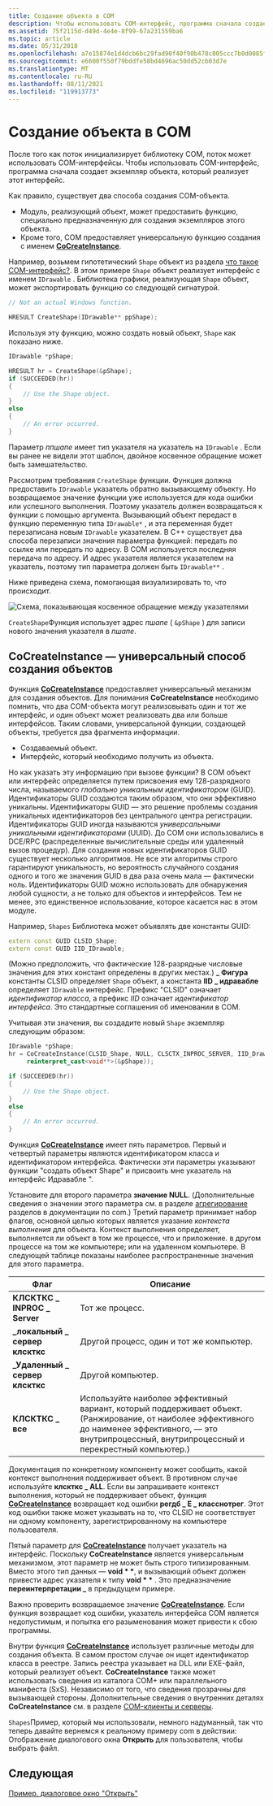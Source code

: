 ```yaml
---
title: Создание объекта в COM
description: Чтобы использовать COM-интерфейс, программа сначала создает экземпляр объекта, который реализует этот интерфейс.
ms.assetid: 75f2115d-d49d-4e4e-8f99-67a231559ba6
ms.topic: article
ms.date: 05/31/2018
ms.openlocfilehash: a7e15874e1d4dcb6bc29fad90f40f90b478c805ccc7b0d0085f560a8b56e2247
ms.sourcegitcommit: e6600f550f79bddfe58bd4696ac50dd52cb03d7e
ms.translationtype: MT
ms.contentlocale: ru-RU
ms.lasthandoff: 08/11/2021
ms.locfileid: "119913773"
---
```

# <a name="creating-an-object-in-com"></a>Создание объекта в COM

После того как поток инициализирует библиотеку COM, поток может использовать COM-интерфейсы. Чтобы использовать COM-интерфейс, программа сначала создает экземпляр объекта, который реализует этот интерфейс.

Как правило, существует два способа создания COM-объекта.

-   Модуль, реализующий объект, может предоставить функцию, специально предназначенную для создания экземпляров этого объекта.
-   Кроме того, COM предоставляет универсальную функцию создания с именем [**CoCreateInstance**](/windows/desktop/api/combaseapi/nf-combaseapi-cocreateinstance).

Например, возьмем гипотетический `Shape` объект из раздела [что такое COM-интерфейс?](what-is-a-com-interface-.md). В этом примере `Shape` объект реализует интерфейс с именем `IDrawable` . Библиотека графики, реализующая `Shape` объект, может экспортировать функцию со следующей сигнатурой.


```C++
// Not an actual Windows function. 

HRESULT CreateShape(IDrawable** ppShape);
```



Используя эту функцию, можно создать новый объект, `Shape` как показано ниже.


```C++
IDrawable *pShape;

HRESULT hr = CreateShape(&pShape);
if (SUCCEEDED(hr))
{
    // Use the Shape object.
}
else
{
    // An error occurred.
}
```



Параметр *ппшапе* имеет тип указателя на указатель на `IDrawable` . Если вы ранее не видели этот шаблон, двойное косвенное обращение может быть замешательство.

Рассмотрим требования `CreateShape` функции. Функция должна предоставить `IDrawable` указатель обратно вызывающему объекту. Но возвращаемое значение функции уже используется для кода ошибки или успешного выполнения. Поэтому указатель должен возвращаться к функции с помощью аргумента. Вызывающий объект передаст в функцию переменную типа `IDrawable*` , и эта переменная будет перезаписана новым `IDrawable` указателем. В C++ существует два способа перезаписи значения параметра функцией: передать по ссылке или передать по адресу. В COM используется последняя передача по адресу. И адрес указателя является указателем на указатель, поэтому тип параметра должен быть `IDrawable**` .

Ниже приведена схема, помогающая визуализировать то, что происходит.

![Схема, показывающая косвенное обращение между указателями](images/com03.png)

`CreateShape`Функция использует адрес *пшапе* ( `&pShape` ) для записи нового значения указателя в *пшапе*.

## <a name="cocreateinstance-a-generic-way-to-create-objects"></a>CoCreateInstance — универсальный способ создания объектов

Функция [**CoCreateInstance**](/windows/desktop/api/combaseapi/nf-combaseapi-cocreateinstance) предоставляет универсальный механизм для создания объектов. Для понимания **CoCreateInstance** необходимо помнить, что два COM-объекта могут реализовывать один и тот же интерфейс, и один объект может реализовать два или больше интерфейсов. Таким словами, универсальной функции, создающей объекты, требуется два фрагмента информации.

-   Создаваемый объект.
-   Интерфейс, который необходимо получить из объекта.

Но как указать эту информацию при вызове функции? В COM объект или интерфейс определяется путем присвоения ему 128-разрядного числа, называемого *глобально уникальным идентификатором* (GUID). Идентификаторы GUID создаются таким образом, что они эффективно уникальны. Идентификаторы GUID — это решение проблемы создания уникальных идентификаторов без центрального центра регистрации. Идентификаторы GUID иногда называются *универсальными уникальными идентификаторами* (UUID). До COM они использовались в DCE/RPC (распределенные вычислительные среды или удаленный вызов процедур). Для создания новых идентификаторов GUID существует несколько алгоритмов. Не все эти алгоритмы строго гарантируют уникальность, но вероятность случайного создания одного и того же значения GUID в два раза очень мала — фактически ноль. Идентификаторы GUID можно использовать для обнаружения любой сущности, а не только для объектов и интерфейсов. Тем не менее, это единственное использование, которое касается нас в этом модуле.

Например, `Shapes` Библиотека может объявлять две константы GUID:


```C++
extern const GUID CLSID_Shape;
extern const GUID IID_IDrawable; 
```



(Можно предположить, что фактические 128-разрядные числовые значения для этих констант определены в других местах.) **\_ Фигура** константы CLSID определяет `Shape` объект, а константа **IID \_ идравабле** определяет `IDrawable` интерфейс. Префикс "CLSID" означает *идентификатор класса*, а префикс *IID* означает *идентификатор интерфейса*. Это стандартные соглашения об именовании в COM.

Учитывая эти значения, вы создадите новый `Shape` экземпляр следующим образом:


```C++
IDrawable *pShape;
hr = CoCreateInstance(CLSID_Shape, NULL, CLSCTX_INPROC_SERVER, IID_Drawable,
     reinterpret_cast<void**>(&pShape));

if (SUCCEEDED(hr))
{
    // Use the Shape object.
}
else
{
    // An error occurred.
}
```



Функция [**CoCreateInstance**](/windows/desktop/api/combaseapi/nf-combaseapi-cocreateinstance) имеет пять параметров. Первый и четвертый параметры являются идентификатором класса и идентификатором интерфейса. Фактически эти параметры указывают функции "создать объект Shape" и присвоить мне указатель на интерфейс Идравабле ".

Установите для второго параметра **значение NULL**. (Дополнительные сведения о значении этого параметра см. в разделе [агрегирование](/windows/desktop/com/aggregation) разделов в документации по com.) Третий параметр принимает набор флагов, основной целью которых является указание *контекста выполнения* для объекта. Контекст выполнения определяет, выполняется ли объект в том же процессе, что и приложение. в другом процессе на том же компьютере; или на удаленном компьютере. В следующей таблице показаны наиболее распространенные значения для этого параметра.



| Флаг                       | Описание                                                                                                                                                        |
|----------------------------|--------------------------------------------------------------------------------------------------------------------------------------------------------------------|
| **КЛСКТКС \_ INPROC \_ Server** | Тот же процесс.                                                                                                                                                      |
| **\_локальный \_ сервер клскткс**  | Другой процесс, один и тот же компьютер.                                                                                                                                  |
| **\_Удаленный \_ сервер клскткс** | Другой компьютер.                                                                                                                                                |
| **КЛСКТКС \_ все**            | Используйте наиболее эффективный вариант, который поддерживает объект. (Ранжирование, от наиболее эффективного до наименее эффективного, — это внутрипроцессный, внутрипроцессный и перекрестный компьютер.) |



 

Документация по конкретному компоненту может сообщить, какой контекст выполнения поддерживает объект. В противном случае используйте **клскткс \_ ALL**. Если вы запрашиваете контекст выполнения, который не поддерживает объект, функция [**CoCreateInstance**](/windows/desktop/api/combaseapi/nf-combaseapi-cocreateinstance) возвращает код ошибки **регдб \_ E \_ класснотрег**. Этот код ошибки также может указывать на то, что CLSID не соответствует ни одному компоненту, зарегистрированному на компьютере пользователя.

Пятый параметр для [**CoCreateInstance**](/windows/desktop/api/combaseapi/nf-combaseapi-cocreateinstance) получает указатель на интерфейс. Поскольку **CoCreateInstance** является универсальным механизмом, этот параметр не может быть строго типизированным. Вместо этого тип данных — **void \* \***, и вызывающий объект должен привести адрес указателя к типу **void \* \*** . Это предназначение **переинтерпретации \_** в предыдущем примере.

Важно проверить возвращаемое значение [**CoCreateInstance**](/windows/desktop/api/combaseapi/nf-combaseapi-cocreateinstance). Если функция возвращает код ошибки, указатель интерфейса COM является недопустимым, и попытка его разыменования может привести к сбою программы.

Внутри функция [**CoCreateInstance**](/windows/desktop/api/combaseapi/nf-combaseapi-cocreateinstance) использует различные методы для создания объекта. В самом простом случае он ищет идентификатор класса в реестре. Запись реестра указывает на DLL или EXE-файл, который реализует объект. **CoCreateInstance** также может использовать сведения из каталога COM+ или параллельного манифеста (SxS). Независимо от того, что сведения прозрачны для вызывающей стороны. Дополнительные сведения о внутренних деталях **CoCreateInstance** см. в разделе [COM-клиенты и серверы](/windows/desktop/com/com-clients-and-servers).

`Shapes`Пример, который мы использовали, немного надуманный, так что теперь давайте вернемся к реальному примеру com в действии: Отображение диалогового окна **Открыть** для пользователя, чтобы выбрать файл.

## <a name="next"></a>Следующая

[Пример. диалоговое окно "Открыть"](example--the-open-dialog-box.md)

 

 